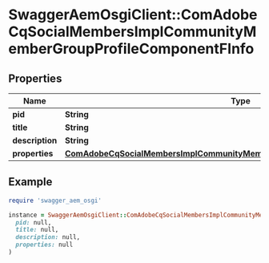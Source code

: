 # SwaggerAemOsgiClient::ComAdobeCqSocialMembersImplCommunityMemberGroupProfileComponentFInfo

## Properties

| Name | Type | Description | Notes |
| ---- | ---- | ----------- | ----- |
| **pid** | **String** |  | [optional] |
| **title** | **String** |  | [optional] |
| **description** | **String** |  | [optional] |
| **properties** | [**ComAdobeCqSocialMembersImplCommunityMemberGroupProfileComponentFProperties**](ComAdobeCqSocialMembersImplCommunityMemberGroupProfileComponentFProperties.md) |  | [optional] |

## Example

```ruby
require 'swagger_aem_osgi'

instance = SwaggerAemOsgiClient::ComAdobeCqSocialMembersImplCommunityMemberGroupProfileComponentFInfo.new(
  pid: null,
  title: null,
  description: null,
  properties: null
)
```

